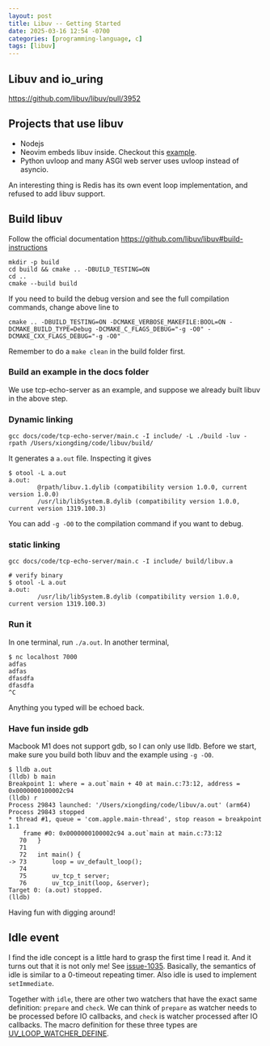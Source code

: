 ```yaml
---
layout: post
title: Libuv -- Getting Started
date: 2025-03-16 12:54 -0700
categories: [programming-language, c]
tags: [libuv]
---
```


## Libuv and io_uring

https://github.com/libuv/libuv/pull/3952

## Projects that use libuv

- Nodejs
- Neovim embeds libuv inside. Checkout this
  [example](https://github.com/rktjmp/fwatch.nvim).
- Python uvloop and many ASGI web server uses uvloop instead of asyncio.

An interesting thing is Redis has its own event loop implementation, and
refused to add libuv support.

## Build libuv

Follow the official documentation
<https://github.com/libuv/libuv#build-instructions>

```
mkdir -p build
cd build && cmake .. -DBUILD_TESTING=ON
cd ..
cmake --build build
```

If you need to build the debug version and see the full compilation commands,
change above line to

```
cmake .. -DBUILD_TESTING=ON -DCMAKE_VERBOSE_MAKEFILE:BOOL=ON -DCMAKE_BUILD_TYPE=Debug -DCMAKE_C_FLAGS_DEBUG="-g -O0" -DCMAKE_CXX_FLAGS_DEBUG="-g -O0"
```

Remember to do a `make clean` in the build folder first.

### Build an example in the docs folder

We use tcp-echo-server as an example, and suppose we already built libuv in the
above step.

### Dynamic linking

```
gcc docs/code/tcp-echo-server/main.c -I include/ -L ./build -luv -rpath /Users/xiongding/code/libuv/build/
```

It generates a `a.out` file. Inspecting it gives

```
$ otool -L a.out
a.out:
        @rpath/libuv.1.dylib (compatibility version 1.0.0, current version 1.0.0)
        /usr/lib/libSystem.B.dylib (compatibility version 1.0.0, current version 1319.100.3)
```

You can add `-g -O0` to the compilation command if you want to debug.

### static linking

```
gcc docs/code/tcp-echo-server/main.c -I include/ build/libuv.a

# verify binary
$ otool -L a.out
a.out:
        /usr/lib/libSystem.B.dylib (compatibility version 1.0.0, current version 1319.100.3)
```

### Run it

In one terminal, run `./a.out`. In another terminal,

```
$ nc localhost 7000
adfas
adfas
dfasdfa
dfasdfa
^C
```

Anything you typed will be echoed back.

### Have fun inside gdb

Macbook M1 does not support gdb, so I can only use lldb. Before we start, make
sure you build both libuv and the example using `-g -O0`.

```
$ lldb a.out
(lldb) b main
Breakpoint 1: where = a.out`main + 40 at main.c:73:12, address = 0x0000000100002c94
(lldb) r
Process 29843 launched: '/Users/xiongding/code/libuv/a.out' (arm64)
Process 29843 stopped
* thread #1, queue = 'com.apple.main-thread', stop reason = breakpoint 1.1
    frame #0: 0x0000000100002c94 a.out`main at main.c:73:12
   70   }
   71
   72   int main() {
-> 73       loop = uv_default_loop();
   74
   75       uv_tcp_t server;
   76       uv_tcp_init(loop, &server);
Target 0: (a.out) stopped.
(lldb)
```

Having fun with digging around!

## Idle event

I find the idle concept is a little hard to grasp the first time I read it. And
it turns out that it is not only me! See
[issue-1035](https://github.com/libuv/libuv/issues/1035). Basically, the
semantics of idle is similar to a 0-timeout repeating timer. Also idle is used
to implement `setImmediate`.

Together with `idle`, there are other two watchers that have the exact same
definition: `prepare` and `check`. We can think of `prepare` as watcher needs
to be processed before IO callbacks, and `check` is watcher processed after IO
callbacks. The macro definition for these three types are
[UV_LOOP_WATCHER_DEFINE](https://github.com/libuv/libuv/blob/e7ecd116e0e013bf8c01d66505ced4ce1b58c005/src/unix/loop-watcher.c#L25).
